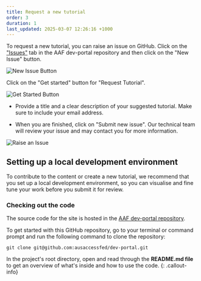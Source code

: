 ```yaml
---
title: Request a new tutorial
order: 3
duration: 1
last_updated: 2025-03-07 12:26:16 +1000
---
```


To request a new tutorial, you can raise an issue on GitHub. Click on the ["Issues"](https://github.com/ausaccessfed/dev-portal/issues) tab in the AAF dev-portal repository and then click on the "New Issue" button.

![New Issue Button](/assets/images/how-to-write-a-tutorial/new-issue-button.png)

Click on the "Get started" button for "Request Tutorial".

![Get Started Button](/assets/images/how-to-write-a-tutorial/get-started-button-tutorial.png)

- Provide a title and a clear description of your suggested tutorial. Make sure to include your email address.

- When you are finished, click on "Submit new issue". Our technical team will review your issue and may contact you for more information.

![Raise an Issue](/assets/images/how-to-write-a-tutorial/raise-an-issue-tutorial.png)

## Setting up a local development environment

To contribute to the content or create a new tutorial, we recommend that you set up a local development environment, so you can visualise and fine tune your work before you submit it for review.
<br>

### Checking out the code
The source code for the site is hosted in the [AAF dev-portal repository](https://github.com/ausaccessfed/dev-portal).

To get started with this GitHub repository, go to your terminal or command prompt and run the following command to clone the repository:

```shell
git clone git@github.com:ausaccessfed/dev-portal.git
```

In the project's root directory, open and read through the <strong>README.md file</strong> to get an overview of what's inside and how to use the code.
{: .callout-info}